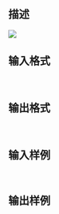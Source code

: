 ## 描述

<img border=0 src=http://60.191.162.158:8080/JudgeOnline/images/tsinghua/NO5/5_6.jpg>

## 输入格式

 

## 输出格式

 

## 输入样例

```plaintext
 
```

## 输出样例

```plaintext
 
```



 



 

